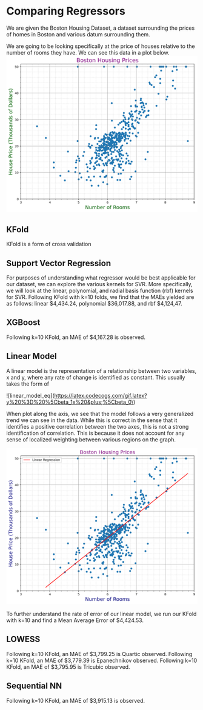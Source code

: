 # Comparing Regressors
We are given the Boston Housing Dataset, a dataset surrounding the prices of homes in Boston and various datum surrounding them. 

We are going to be looking specifically at the price of houses relative to the number of rooms they have. We can see this data in a plot below.
![blank_plot](https://github.com/caiettia/Thesis-Project/blob/main/blank_plot.png)

## KFold
KFold is a form of cross validation 
## Support Vector Regression
For purposes of understanding what regressor would be best applicable for our dataset, we can explore the various kernels for SVR. More specifically,
we will look at the linear, polynomial, and radial basis function (rbf) kernels for SVR. Following KFold with k=10 folds, we find that the MAEs yielded are as follows: 
linear $4,434.24, polynomial $36,017.88, and rbf $4,124,47.

## XGBoost
Following k=10 KFold, an MAE of $4,167.28 is observed.

## Linear Model
A linear model is the representation of a relationship between two variables, x and y, where any rate of change is identified as constant. This usually takes the form of 

![linear_model_eq](https://latex.codecogs.com/gif.latex?y%20%3D%20%5Cbeta_1x%20&plus;%5Cbeta_0\)

When plot along the axis, we see that the model follows a very generalized trend we can see in the data. While 
this is correct in the sense that it identifies a positive correlation between the two axes, this is not a strong identification of correlation. This is because it does not account for any sense of localized weighting between various regions on the graph.

![lin_mod_plot](https://github.com/caiettia/Thesis-Project/blob/main/lin_mod.png)

To further understand the rate of error of our linear model, we run our KFold with k=10 and find a Mean Average Error of $4,424.53. 

## LOWESS
Following k=10 KFold, an MAE of $3,799.25 is Quartic observed.
Following k=10 KFold, an MAE of $3,779.39 is Epanechnikov observed.
Following k=10 KFold, an MAE of $3,795.95 is Tricubic observed.

## Sequential NN
Following k=10 KFold, an MAE of $3,915.13 is observed.

